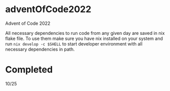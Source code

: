 # adventOfCode2022
Advent of Code 2022

All necessary dependencies to run code from any given day are saved in
nix flake file. To use them make sure you have nix installed on your system
and run `nix develop -c $SHELL` to start developer environment with all
necessary dependencies in path.

# Completed
10/25
